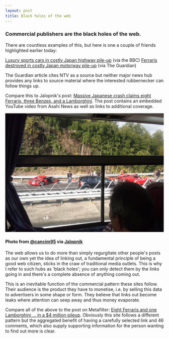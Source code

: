 ```yaml
---
layout: post
title: Black holes of the web
---
```


### Commercial publishers are the black holes of the web.

There are countless examples of this, but here is one a couple of friends highlighted earlier today:

[Luxury sports cars in costly Japan highway pile-up](http://www.bbc.co.uk/news/world-asia-16027006) (via the BBC)
[Ferraris destroyed in costly Japan motorway pile-up](http://www.theguardian.com/world/2011/dec/05/ferraris-destroyed-japan-motorway-pileup) (via The Guardian)

The Guardian article cites NTV as a source but neither major news hub provides any links to source material where the interested rubbernecker can follow things up.

Compare this to Jalopnik's post: [Massive Japanese crash claims eight Ferraris, three Benzes, and a Lamborghini](http://jalopnik.com/5864856/massive-japanese-crash-claims-eight-ferraris-three-benzes-and-a-lamborghini). The post contains an embedded YouTube video from Asahi News as well as links to additional coverage.

![Ferrari pile-up](/assets/images-inline/ferrari.jpg)

#### Photo from [@cancim95](http://twitpic.com/7nyeca) via [Jalopnik](http://jalopnik.com/5864856/massive-japanese-crash-claims-eight-ferraris-three-benzes-and-a-lamborghini)

The web allows us to do more than simply regurgitate other people's posts as our own yet the idea of linking out, a fundamental principle of being a good web citizen, sticks in the craw of traditional media outlets. This is why I refer to such hubs as 'black holes'; you can only detect them by the links going in and there's a complete absence of anything coming out.

This is an inevitable function of the commercial pattern these sites follow. Their audience is the product they have to monetise, i.e. by selling this data to advertisers in some shape or form. They believe that links out become leaks where attention can seep away and thus money evaporate.

Compare all of the above to the post on Metafilter: [Eight Ferraris and one Lamborghini ... in a $4 million pileup](http://www.metafilter.com/110109/Eight-Ferraris-and-one-Lamborghini-in-a-4-million-pileup). Obviously this site follows a different pattern but the aggregated benefit of having a carefully selected link and 46 comments, which also supply supporting information for the person wanting to find out more is clear.